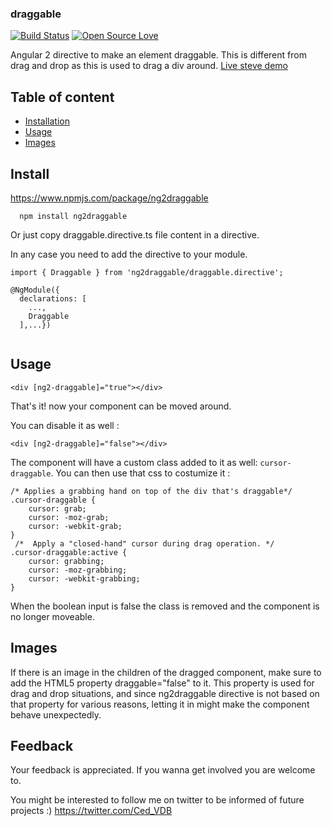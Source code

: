 ### draggable

[![Build Status](https://semaphoreapp.com/api/v1/projects/d4cca506-99be-44d2-b19e-176f36ec8cf1/128505/shields_badge.svg)](https://semaphoreapp.com/boennemann/badges)
[![Open Source Love](https://badges.frapsoft.com/os/mit/mit.svg?v=102)](https://github.com/ellerbrock/open-source-badge/)

Angular 2 directive to make an element draggable. This is different from drag
and drop as this is used to drag a div around. [Live steve demo](https://cedvdb.github.io/ng2draggable/)

## Table of content
* [Installation](#installation)
* [Usage](#usage)
* [Images](#images)


## Install

https://www.npmjs.com/package/ng2draggable

```
  npm install ng2draggable
```

Or just copy draggable.directive.ts file content in a directive.


In any case you need to add the directive to your module.

```
import { Draggable } from 'ng2draggable/draggable.directive';
 
@NgModule({
  declarations: [
    ...,
    Draggable
  ],...})
  
  ```

## Usage

```
<div [ng2-draggable]="true"></div>
```

That's it! now your component can be moved around.

You can disable it as well :

```
<div [ng2-draggable]="false"></div>
```

The component will have a custom class added to it as well: `cursor-draggable`.
You can then use that css to costumize it :

```
/* Applies a grabbing hand on top of the div that's draggable*/
.cursor-draggable {
    cursor: grab;
    cursor: -moz-grab;
    cursor: -webkit-grab;
}
 /*  Apply a "closed-hand" cursor during drag operation. */
.cursor-draggable:active {
    cursor: grabbing;
    cursor: -moz-grabbing;
    cursor: -webkit-grabbing;
}
```
When the boolean input is false the class is removed and
the component is no longer moveable.

## Images

If there is an image in the children of the dragged component, make sure to add the HTML5 property
draggable="false" to it. This property is used for drag and drop situations, and since ng2draggable directive
is not based on that property for various reasons, letting it in might make the component behave unexpectedly.


## Feedback

Your feedback is appreciated. If you wanna get involved you are welcome to.

You might be interested to follow me on twitter to be informed of future projects :) https://twitter.com/Ced_VDB

